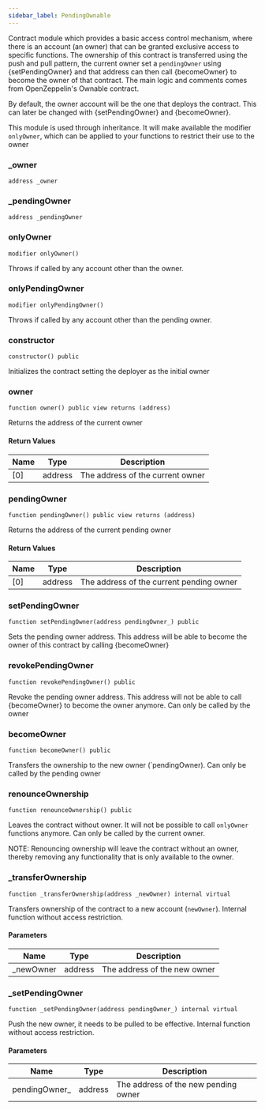 ```yaml
---
sidebar_label: PendingOwnable
---
```


Contract module which provides a basic access control mechanism, where
there is an account (an owner) that can be granted exclusive access to
specific functions. The ownership of this contract is transferred using the
push and pull pattern, the current owner set a `pendingOwner` using
{setPendingOwner} and that address can then call {becomeOwner} to become the
owner of that contract. The main logic and comments comes from OpenZeppelin's
Ownable contract.

By default, the owner account will be the one that deploys the contract. This
can later be changed with {setPendingOwner} and {becomeOwner}.

This module is used through inheritance. It will make available the modifier
`onlyOwner`, which can be applied to your functions to restrict their use to
the owner

### _owner

```solidity
address _owner
```

### _pendingOwner

```solidity
address _pendingOwner
```

### onlyOwner

```solidity
modifier onlyOwner()
```

Throws if called by any account other than the owner.

### onlyPendingOwner

```solidity
modifier onlyPendingOwner()
```

Throws if called by any account other than the pending owner.

### constructor

```solidity
constructor() public
```

Initializes the contract setting the deployer as the initial owner

### owner

```solidity
function owner() public view returns (address)
```

Returns the address of the current owner

#### Return Values

| Name | Type | Description |
| ---- | ---- | ----------- |
| [0] | address | The address of the current owner |

### pendingOwner

```solidity
function pendingOwner() public view returns (address)
```

Returns the address of the current pending owner

#### Return Values

| Name | Type | Description |
| ---- | ---- | ----------- |
| [0] | address | The address of the current pending owner |

### setPendingOwner

```solidity
function setPendingOwner(address pendingOwner_) public
```

Sets the pending owner address. This address will be able to become
the owner of this contract by calling {becomeOwner}

### revokePendingOwner

```solidity
function revokePendingOwner() public
```

Revoke the pending owner address. This address will not be able to
call {becomeOwner} to become the owner anymore.
Can only be called by the owner

### becomeOwner

```solidity
function becomeOwner() public
```

Transfers the ownership to the new owner (`pendingOwner).
Can only be called by the pending owner

### renounceOwnership

```solidity
function renounceOwnership() public
```

Leaves the contract without owner. It will not be possible to call
`onlyOwner` functions anymore. Can only be called by the current owner.

NOTE: Renouncing ownership will leave the contract without an owner,
thereby removing any functionality that is only available to the owner.

### _transferOwnership

```solidity
function _transferOwnership(address _newOwner) internal virtual
```

Transfers ownership of the contract to a new account (`newOwner`).
Internal function without access restriction.

#### Parameters

| Name | Type | Description |
| ---- | ---- | ----------- |
| _newOwner | address | The address of the new owner |

### _setPendingOwner

```solidity
function _setPendingOwner(address pendingOwner_) internal virtual
```

Push the new owner, it needs to be pulled to be effective.
Internal function without access restriction.

#### Parameters

| Name | Type | Description |
| ---- | ---- | ----------- |
| pendingOwner_ | address | The address of the new pending owner |

